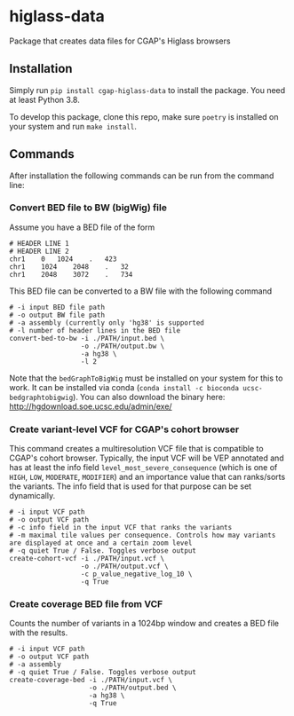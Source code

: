 
# higlass-data
Package that creates data files for CGAP's Higlass browsers

## Installation

Simply run `pip install cgap-higlass-data` to install the package. You need at least Python 3.8.

To develop this package, clone this repo, make sure `poetry` is installed on your system and run `make install`.

## Commands

After installation the following commands can be run from the command line:

### Convert BED file to BW (bigWig) file

Assume you have a BED file of the form
```
# HEADER LINE 1
# HEADER LINE 2
chr1	0	1024	.	423
chr1	1024	2048	.	32
chr1	2048	3072	.	734
```
This BED file can be converted to a BW file with the following command

```
# -i input BED file path
# -o output BW file path
# -a assembly (currently only 'hg38' is supported
# -l number of header lines in the BED file
convert-bed-to-bw -i ./PATH/input.bed \
                  -o ./PATH/output.bw \
                  -a hg38 \
                  -l 2

```
Note that the `bedGraphToBigWig` must be installed on your system for this to work. It can be installed via conda (`conda install -c bioconda ucsc-bedgraphtobigwig`). You can also download the binary here: http://hgdownload.soe.ucsc.edu/admin/exe/

### Create variant-level VCF for CGAP's cohort browser

This command creates a multiresolution VCF file that is compatible to CGAP's cohort browser. Typically, the input VCF will be VEP annotated and has at least the info field `level_most_severe_consequence` (which is one of `HIGH`, `LOW`, `MODERATE`, `MODIFIER`) and an importance value that can ranks/sorts the variants. The info field that is used for that purpose can be set dynamically.

```
# -i input VCF path
# -o output VCF path
# -c info field in the input VCF that ranks the variants
# -m maximal tile values per consequence. Controls how may variants are displayed at once and a certain zoom level
# -q quiet True / False. Toggles verbose output
create-cohort-vcf -i ./PATH/input.vcf \
                  -o ./PATH/output.vcf \
                  -c p_value_negative_log_10 \
                  -q True

```

### Create coverage BED file from VCF

Counts the number of variants in a 1024bp window and creates a BED file with the results.

```
# -i input VCF path
# -o output VCF path
# -a assembly
# -q quiet True / False. Toggles verbose output
create-coverage-bed -i ./PATH/input.vcf \
                    -o ./PATH/output.bed \
                    -a hg38 \
                    -q True

```

